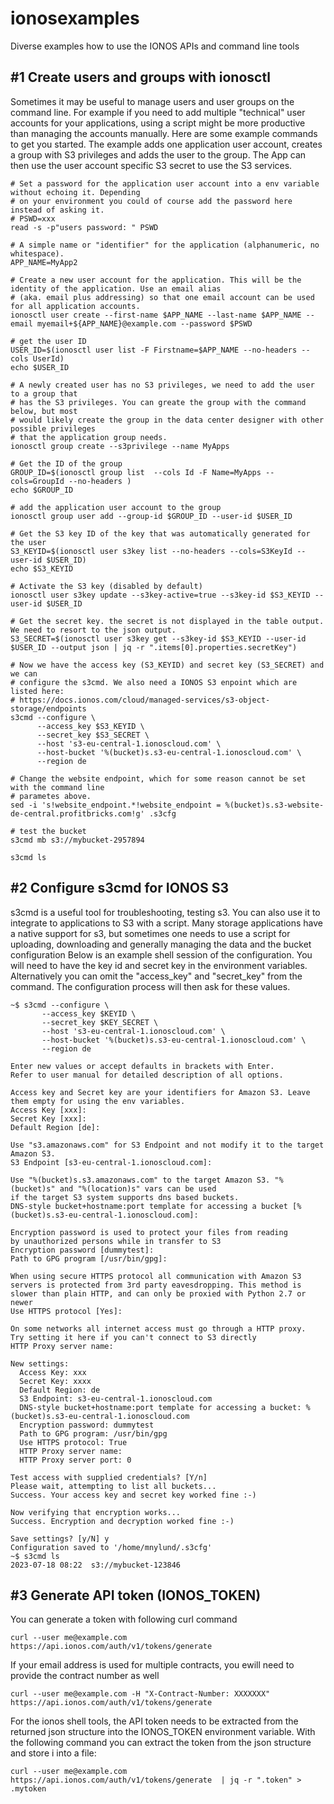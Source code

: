 # ionosexamples
Diverse examples how to use the IONOS APIs and command line tools

## #1 Create users and groups with ionosctl

Sometimes it may be useful to manage users and user groups on the command line. For example if you need to add multiple "technical" user accounts for your applications, using a script might be more productive than managing the accounts manually. Here are some example commands to get you started. The example adds one application user account, creates a group with S3 privileges and adds the user to the group. The App can then use the user account specific S3 secret to use the S3 services.

```
# Set a password for the application user account into a env variable without echoing it. Depending
# on your environment you could of course add the password here instead of asking it.
# PSWD=xxx
read -s -p"users password: " PSWD

# A simple name or "identifier" for the application (alphanumeric, no whitespace).
APP_NAME=MyApp2

# Create a new user account for the application. This will be the identity of the application. Use an email alias
# (aka. email plus addressing) so that one email account can be used for all application accounts.
ionosctl user create --first-name $APP_NAME --last-name $APP_NAME --email myemail+${APP_NAME}@example.com --password $PSWD

# get the user ID
USER_ID=$(ionosctl user list -F Firstname=$APP_NAME --no-headers --cols UserId)
echo $USER_ID

# A newly created user has no S3 privileges, we need to add the user to a group that
# has the S3 privileges. You can greate the group with the command below, but most
# would likely create the group in the data center designer with other possible privileges
# that the application group needs.
ionosctl group create --s3privilege --name MyApps

# Get the ID of the group
GROUP_ID=$(ionosctl group list  --cols Id -F Name=MyApps --cols=GroupId --no-headers )
echo $GROUP_ID

# add the application user account to the group
ionosctl group user add --group-id $GROUP_ID --user-id $USER_ID

# Get the S3 key ID of the key that was automatically generated for the user
S3_KEYID=$(ionosctl user s3key list --no-headers --cols=S3KeyId --user-id $USER_ID)
echo $S3_KEYID

# Activate the S3 key (disabled by default)
ionosctl user s3key update --s3key-active=true --s3key-id $S3_KEYID --user-id $USER_ID

# Get the secret key. the secret is not displayed in the table output. We need to resort to the json output.
S3_SECRET=$(ionosctl user s3key get --s3key-id $S3_KEYID --user-id $USER_ID --output json | jq -r ".items[0].properties.secretKey")

# Now we have the access key (S3_KEYID) and secret key (S3_SECRET) and we can
# configure the s3cmd. We also need a IONOS S3 enpoint which are listed here:
# https://docs.ionos.com/cloud/managed-services/s3-object-storage/endpoints
s3cmd --configure \
      --access_key $S3_KEYID \
      --secret_key $S3_SECRET \
      --host 's3-eu-central-1.ionoscloud.com' \
      --host-bucket '%(bucket)s.s3-eu-central-1.ionoscloud.com' \
      --region de

# Change the website endpoint, which for some reason cannot be set with the command line
# parametes above.
sed -i 's!website_endpoint.*!website_endpoint = %(bucket)s.s3-website-de-central.profitbricks.com!g' .s3cfg

# test the bucket
s3cmd mb s3://mybucket-2957894

s3cmd ls
```


## #2 Configure s3cmd for IONOS S3
s3cmd is a useful tool for troubleshooting, testing s3. You can also use it to integrate to applications to S3 with a script. Many storage applications have a native support for s3, but sometimes one needs to use a script for uploading, downloading and generally managing the data and the bucket configuration Below is an example shell session of the configuration. You will need to have the key id and secret key in the environment variables. Alternatively you can omit the "access_key" and "secret_key" from the command. The configuration process will then ask for these values.

```
~$ s3cmd --configure \
       --access_key $KEYID \
       --secret_key $KEY_SECRET \
       --host 's3-eu-central-1.ionoscloud.com' \
       --host-bucket '%(bucket)s.s3-eu-central-1.ionoscloud.com' \
       --region de

Enter new values or accept defaults in brackets with Enter.
Refer to user manual for detailed description of all options.

Access key and Secret key are your identifiers for Amazon S3. Leave them empty for using the env variables.
Access Key [xxx]:
Secret Key [xxx]:
Default Region [de]:

Use "s3.amazonaws.com" for S3 Endpoint and not modify it to the target Amazon S3.
S3 Endpoint [s3-eu-central-1.ionoscloud.com]:

Use "%(bucket)s.s3.amazonaws.com" to the target Amazon S3. "%(bucket)s" and "%(location)s" vars can be used
if the target S3 system supports dns based buckets.
DNS-style bucket+hostname:port template for accessing a bucket [%(bucket)s.s3-eu-central-1.ionoscloud.com]:

Encryption password is used to protect your files from reading
by unauthorized persons while in transfer to S3
Encryption password [dummytest]:
Path to GPG program [/usr/bin/gpg]:

When using secure HTTPS protocol all communication with Amazon S3
servers is protected from 3rd party eavesdropping. This method is
slower than plain HTTP, and can only be proxied with Python 2.7 or newer
Use HTTPS protocol [Yes]:

On some networks all internet access must go through a HTTP proxy.
Try setting it here if you can't connect to S3 directly
HTTP Proxy server name:

New settings:
  Access Key: xxx
  Secret Key: xxxx
  Default Region: de
  S3 Endpoint: s3-eu-central-1.ionoscloud.com
  DNS-style bucket+hostname:port template for accessing a bucket: %(bucket)s.s3-eu-central-1.ionoscloud.com
  Encryption password: dummytest
  Path to GPG program: /usr/bin/gpg
  Use HTTPS protocol: True
  HTTP Proxy server name:
  HTTP Proxy server port: 0

Test access with supplied credentials? [Y/n]
Please wait, attempting to list all buckets...
Success. Your access key and secret key worked fine :-)

Now verifying that encryption works...
Success. Encryption and decryption worked fine :-)

Save settings? [y/N] y
Configuration saved to '/home/mnylund/.s3cfg'
~$ s3cmd ls
2023-07-18 08:22  s3://mybucket-123846

```

## #3 Generate API token (IONOS_TOKEN)
You can generate a token with following curl command

```curl --user me@example.com https://api.ionos.com/auth/v1/tokens/generate```

If your email address is used for multiple contracts, you ewill need to provide the contract number as well

```curl --user me@example.com -H "X-Contract-Number: XXXXXXX"  https://api.ionos.com/auth/v1/tokens/generate```

For the ionos shell tools, the API token needs to be extracted from the returned json structure into the IONOS_TOKEN environment variable. With the following command you can extract the token from the json structure and store i into a file:

```curl --user me@example.com https://api.ionos.com/auth/v1/tokens/generate  | jq -r ".token" > .mytoken```


